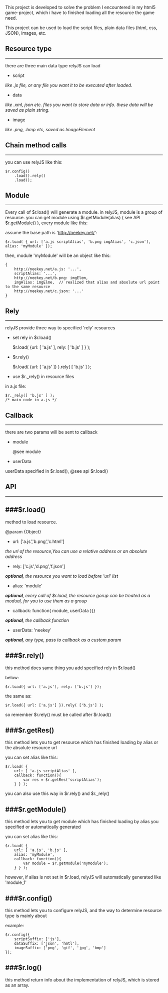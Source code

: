 This project is developed to solve the problem I encountered in my html5 game-project, which i have to finished loading all the resource the game need.

This project can be used to load the script files, plain data files (html, css, JSON), images, etc.

## Resource type
----
there are three main data type relyJS can load

- script

*like .js file, or any file you want it to be executed after loaded.*

- data

*like .xml, json etc. files you want to store data or info. these data will be saved as plain string.*

- image

*like .png, .bmp etc, saved as ImageElement*

## Chain method calls
----
you can use relyJS like this:

    $r.config()
        .load().rely()
        .load();

## Module
----
Every call of $r.load() will generate a module. in relyJS, module is a group of resource.
you can get module using $r.getModule(alias) ( see API $r.getModule() ), every module like this:

assume the base path is 'http://neekey.net/':

    $r.load( { url: ['a.js scriptAlias', 'b.png imgAlias', 'c.json'], alias: 'myModule' });

then, module 'myModule' will be an object like this:

    {
        http://neekey.net/a.js: '...',
        scriptAlias: '...',
        http://neekey.net/b.png: imgElem,
        imgAlias: imgElme,	// realized that alias and absolute url point to the same resource
        http://neekey.net/c.json: '...'
    }

## Rely
----
relyJS provide three way to specified 'rely' resources

- set rely in $r.load()


    $r.load( {url: [ 'a.js' ], rely: [ 'b.js' ] } );

- $r.rely()

    $r.load( {url: [ 'a.js' ]} ).rely( [ 'b.js' ] );

- use $r._rely() in resource files

in a.js file:

    $r._rely([ 'b.js' ] );
    /* main code in a.js */

## Callback
----
there are two params will be sent to callback

- module

    @see module

- userData

userData specified in $r.load(), @see api $r.load()

## API
----
###$r.load()
---
method to load resource.

@param {Object}

- url: ['a.js','b.png','c.html']

*the url of the resource,You can use a relative address or an absolute address*

- rely: ['c.js','d.png','f.json']

***optional**, the resource you want to load before 'url' list*

- alias: 'module'

***optional**, every call of $r.load, the resource gorup can be treated as a modual, for you to use them as a group*

- callback: function( module, userData ){}

***optional**, the callback function*

- userData: 'neekey'

***optional**, any type, pass to callback as a custom param*

###$r.rely()
---
this method does same thing you add specified rely in $r.load()

below:

    $r.load({ url: ['a.js'], rely: ['b.js'] });

the same as:

    $r.load({ url: ['a.js'] }).rely( ['b.js'] );

so remember $r.rely() must be called after $r.load()

###$r.getRes()
---
this method lets you to get resource which has finished loading by alias or the absolute resource url

you can set alias like this:

    $r.load( {
        url: [ 'a.js scriptAlias' ],
        callback: function(){
            var res = $r.getRes('scriptAlias');
        } } );

you can also use this way in $r.rely() and $r._rely()

###$r.getModule()
---
this method lets you to get module which has finished loading by alias you specified or automatically generated

you can set alias like this:

    $r.load( {
        url: [ 'a.js', 'b.js' ],
        alias: 'myModule',
        callback: function(){
            var module = $r.getModule('myModule');
        } } );

however, if alias is not set in $r.load, relyJS will automatically generated like 'module_1'

###$r.config()
---
this method lets you to configure relyJS, and the way to determine resource type is mainly about

example:

    $r.config({
        scriptSuffix: ['js'],
        dataSuffix: ['json', 'hmtl'],
        imageSuffix: ['png', 'gif', 'jpg', 'bmp']
    });

###$r.log()
---
this method return info about the implementation of relyJS, which is stored as an array.